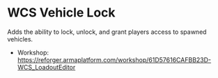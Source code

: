 # WCS Vehicle Lock

Adds the ability to lock, unlock, and grant players access to spawned vehicles.

- Workshop: https://reforger.armaplatform.com/workshop/61D57616CAFBB23D-WCS_LoadoutEditor